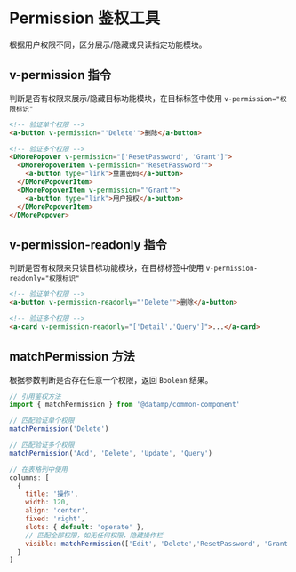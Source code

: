 # Permission 鉴权工具
根据用户权限不同，区分展示/隐藏或只读指定功能模块。

## v-permission 指令
判断是否有权限来展示/隐藏目标功能模块，在目标标签中使用 `v-permission="权限标识"` 

``` html
<!-- 验证单个权限 -->
<a-button v-permission="'Delete'">删除</a-button>

<!-- 验证多个权限 -->
<DMorePopover v-permission="['ResetPassword', 'Grant']">
  <DMorePopoverItem v-permission="'ResetPassword'">
    <a-button type="link">重置密码</a-button>
  </DMorePopoverItem>
  <DMorePopoverItem v-permission="'Grant'">
    <a-button type="link">用户授权</a-button>
  </DMorePopoverItem>
</DMorePopover>
```

## v-permission-readonly 指令
判断是否有权限来只读目标功能模块，在目标标签中使用 `v-permission-readonly="权限标识"` 

``` html
<!-- 验证单个权限 -->
<a-button v-permission-readonly="'Delete'">删除</a-button>

<!-- 验证多个权限 -->
<a-card v-permission-readonly="['Detail','Query']">...</a-card>

```

## matchPermission 方法
根据参数判断是否存在任意一个权限，返回 `Boolean` 结果。

``` js
// 引用鉴权方法
import { matchPermission } from '@datamp/common-component'

// 匹配验证单个权限
matchPermission('Delete')

// 匹配验证多个权限
matchPermission('Add', 'Delete', 'Update', 'Query')

// 在表格列中使用
columns: [
  {
    title: '操作',
    width: 120,
    align: 'center',
    fixed: 'right',
    slots: { default: 'operate' },
    // 匹配全部权限，如无任何权限，隐藏操作栏
    visible: matchPermission(['Edit', 'Delete','ResetPassword', 'Grant'])
  }
]
```
